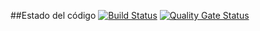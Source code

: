 ##Estado del código
[![Build Status](https://travis-ci.org/nelson-lz/ecosystem-template.svg?branch=develop)](https://travis-ci.org/nelson-lz/ecosystem-template) 
[![Quality Gate Status](https://sonarcloud.io/api/project_badges/measure?project=lz.nelson%3Aecosystem-template&metric=alert_status)](https://sonarcloud.io/dashboard?id=lz.nelson%3Aecosystem-template)  


